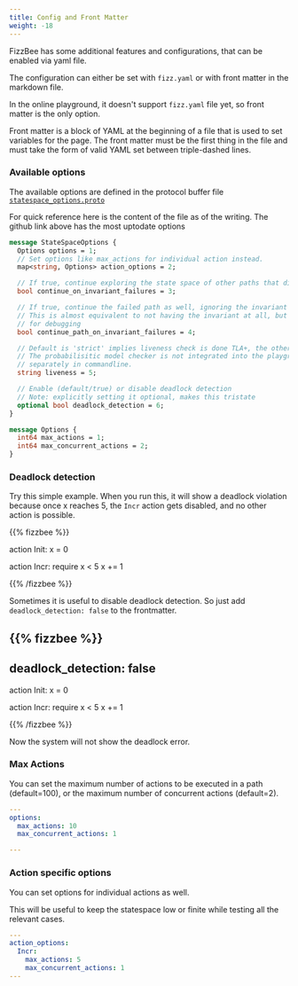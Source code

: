 ```yaml
---
title: Config and Front Matter
weight: -18
---
```


FizzBee has some additional features and configurations, that can be enabled via yaml file.

The configuration can either be set with `fizz.yaml` or with front matter in the markdown file.

In the online playground, it doesn't support `fizz.yaml` file yet, so front matter is the only option.

Front matter is a block of YAML at the beginning of a file that is used to set variables for the page. 
The front matter must be the first thing in the file and must take the form of valid YAML set between triple-dashed lines. 

### Available options
The available options are defined in the protocol buffer file [`statespace_options.proto`](https://github.com/fizzbee-io/fizzbee/blob/main/proto/statespace_options.proto) 

For quick reference here is the content of the file as of the writing. The github link above has the most uptodate options

```protobuf
message StateSpaceOptions {
  Options options = 1;
  // Set options like max_actions for individual action instead.
  map<string, Options> action_options = 2;

  // If true, continue exploring the state space of other paths that did not fail.
  bool continue_on_invariant_failures = 3;

  // If true, continue the failed path as well, ignoring the invariant failure.
  // This is almost equivalent to not having the invariant at all, but it can be useful
  // for debugging
  bool continue_path_on_invariant_failures = 4;

  // Default is 'strict' implies liveness check is done TLA+, the other options are 'probabilistic'
  // The probabilisitic model checker is not integrated into the playground but has to be run
  // separately in commandline.
  string liveness = 5;

  // Enable (default/true) or disable deadlock detection
  // Note: explicitly setting it optional, makes this tristate
  optional bool deadlock_detection = 6;
}

message Options {
  int64 max_actions = 1;
  int64 max_concurrent_actions = 2;
}
```

### Deadlock detection
Try this simple example. When you run this, it will show a deadlock violation because
once x reaches 5, the `Incr` action gets disabled, and no other action is possible.

{{% fizzbee %}}

action Init:
    x = 0

action Incr:
    require x < 5
    x += 1

{{% /fizzbee %}}

Sometimes it is useful to disable deadlock detection. So just add `deadlock_detection: false` to the frontmatter.

{{% fizzbee %}}
---
deadlock_detection: false
---

action Init:
    x = 0

action Incr:
    require x < 5
    x += 1

{{% /fizzbee %}}

Now the system will not show the deadlock error.

### Max Actions
You can set the maximum number of actions to be executed in a path (default=100),
or the maximum number of concurrent actions (default=2).

```yaml
---
options:
  max_actions: 10
  max_concurrent_actions: 1

---

```

### Action specific options

You can set options for individual actions as well.

This will be useful to keep the statespace low or finite while testing all the relevant cases.


```yaml
---
action_options:
  Incr:
    max_actions: 5
    max_concurrent_actions: 1
---
    
```


